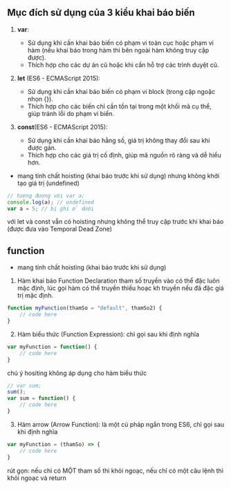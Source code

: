 ## Mục đích sử dụng của 3 kiểu khai báo biến

1. **var**:
    - Sử dụng khi cần khai báo biến có phạm vi toàn cục hoặc phạm vi hàm (nếu khai báo trong hàm thì bên ngoài hàm không truy cập được).
    - Thích hợp cho các dự án cũ hoặc khi cần hỗ trợ các trình duyệt cũ.

2. **let** (ES6 - ECMAScript 2015):
    - Sử dụng khi cần khai báo biến có phạm vi block (trong cặp ngoặc nhọn {}).
    - Thích hợp cho các biến chỉ cần tồn tại trong một khối mã cụ thể, giúp tránh lỗi do phạm vi biến.

3. **const**(ES6 - ECMAScript 2015):
    - Sử dụng khi cần khai báo hằng số, giá trị không thay đổi sau khi được gán.
    - Thích hợp cho các giá trị cố định, giúp mã nguồn rõ ràng và dễ hiểu hơn.
- mang tính chất hoisting (khai báo trước khi sử dụng) nhưng không khởi tạo giá trị (undefined)
```javascript
// tương đương với var a;
console.log(a); // undefined
var a = 5; // bị ghi ở dưới
```
với let và const vẫn có hoisting nhưng không thể truy cập trước khi khai báo (được đưa vào Temporal Dead Zone)

## function
- mang tính chất hoisting (khai báo trước khi sử dụng)
1. Hàm khai báo Function Declaration
tham số truyền vào có thể đặc luôn mặc định, lúc gọi hàm có thể truyền thiếu hoạc kh truyền nếu đã đặc giá trị mặc định.
```javascript
function myFunction(thamSo = "default", thamSo2) {
    // code here
}
```

2. Hàm biểu thức (Function Expression): chỉ gọi sau khi định nghĩa
```javascript
var myFunction = function() {
    // code here
}
```
chú ý hositing không áp dụng cho hàm biểu thức
```javascript
// var sum;
sum();
var sum = function() {
    // code here
}
```
3. Hàm arrow (Arrow Function): là một cú pháp ngắn trong ES6, chỉ gọi sau khi định nghĩa
```javascript
var myFunction = (thamSo) => {
    // code here
}
```
rút gọn: nếu chỉ có MỘT tham số thì khỏi ngoạc, nếu chỉ có một câu lệnh thì khỏi ngoạc và return
